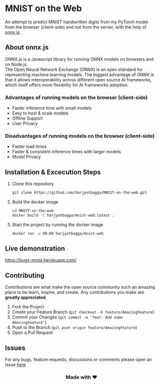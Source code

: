 # MNIST on the Web
An attempt to predict MNIST handwritten digits from my PyTorch model from the browser (client-side) and not from the server, with the help of [onnx.js](https://onnx.ai/).

## About onnx.js
ONNX.js is a Javascript library for running ONNX models on browsers and on Node.js.  
The Open Neural Network Exchange (ONNX) is an open standard for representing machine learning models. The biggest advantage of ONNX is that it allows interoperability across different open source AI frameworks, which itself offers more flexibility for AI frameworks adoption.

### Advantages of running models on the browser (client-side)
- Faster inference time with small models
- Easy to host & scale models
- Offline Support
- User Privacy

### Disadvantages of running models on the browser (client-side)
- Faster load times
- Faster & consistent inference times with larger models
- Model Privacy

## Installation & Excecution Steps
1. Clone this repository
    ```sh
    git clone https://github.com/harjyotbagga/MNIST-on-the-web.git
    ```
2. Build the docker image
    ```sh
    cd MNIST-on-the-web
    docker build -t harjyotbagga/mnist-web:latest .
    ```
3. Start the project by running the docker image
    ```sh
    docker run -p 80:80 harjyotbagga/mnist-web
    ```

## Live demonstration
https://bugz-mnist.herokuapp.com/

## Contributing

Contributions are what make the open source community such an amazing place to be learn, inspire, and create. Any contributions you make are **greatly appreciated**.

1. Fork the Project
2. Create your Feature Branch (`git checkout -b feature/AmazingFeature`)
3. Commit your Changes (`git commit -m 'feat: Add some AmazingFeature'`)
4. Push to the Branch (`git push origin feature/AmazingFeature`)
5. Open a Pull Request


## Issues
For any bugs, feature requests, discussions or comments please open an issue [here](https://github.com/harjyotbagga/MNIST-on-the-web/issues)

<div align="center">

### Made with ❤️
</div>

<!-- MARKDOWN LINKS & IMAGES -->
<!-- https://www.markdownguide.org/basic-syntax/#reference-style-links -->